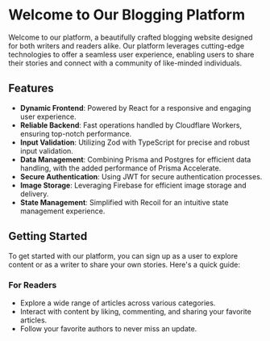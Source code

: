 # Welcome to Our Blogging Platform

Welcome to our platform, a beautifully crafted blogging website designed for both writers and readers alike. Our platform leverages cutting-edge technologies to offer a seamless user experience, enabling users to share their stories and connect with a community of like-minded individuals.

## Features

- **Dynamic Frontend**: Powered by React for a responsive and engaging user experience.
- **Reliable Backend**: Fast operations handled by Cloudflare Workers, ensuring top-notch performance.
- **Input Validation**: Utilizing Zod with TypeScript for precise and robust input validation.
- **Data Management**: Combining Prisma and Postgres for efficient data handling, with the added performance of Prisma Accelerate.
- **Secure Authentication**: Using JWT for secure authentication processes.
- **Image Storage**: Leveraging Firebase for efficient image storage and delivery.
- **State Management**: Simplified with Recoil for an intuitive state management experience.

## Getting Started

To get started with our platform, you can sign up as a user to explore content or as a writer to share your own stories. Here's a quick guide:

### For Readers

- Explore a wide range of articles across various categories.
- Interact with content by liking, commenting, and sharing your favorite articles.
- Follow your favorite authors to never miss an update.

